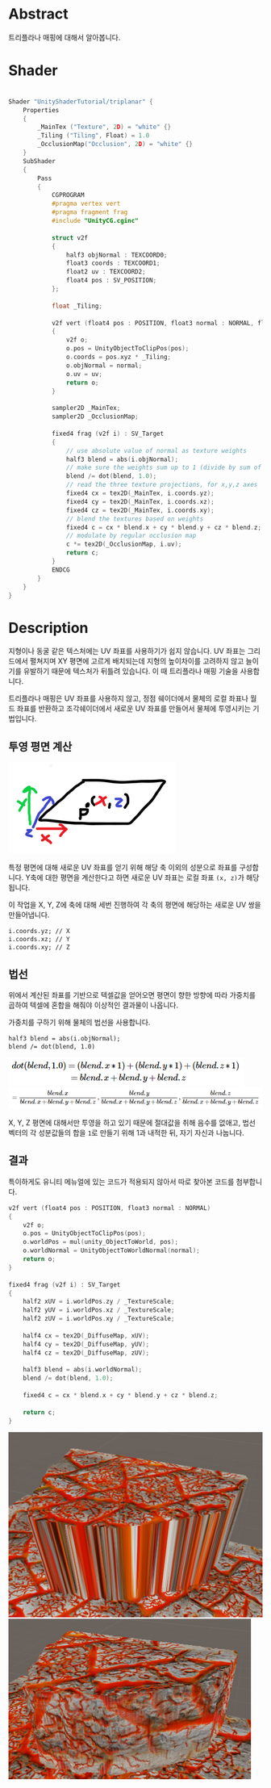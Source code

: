 # Abstract

트리플라나 매핑에 대해서 알아봅니다.

# Shader

```c

Shader "UnityShaderTutorial/triplanar" {
    Properties
    {
        _MainTex ("Texture", 2D) = "white" {}
        _Tiling ("Tiling", Float) = 1.0
        _OcclusionMap("Occlusion", 2D) = "white" {}
    }
    SubShader
    {
        Pass
        {
            CGPROGRAM
            #pragma vertex vert
            #pragma fragment frag
            #include "UnityCG.cginc"

            struct v2f
            {
                half3 objNormal : TEXCOORD0;
                float3 coords : TEXCOORD1;
                float2 uv : TEXCOORD2;
                float4 pos : SV_POSITION;
            };

            float _Tiling;

            v2f vert (float4 pos : POSITION, float3 normal : NORMAL, float2 uv : TEXCOORD0)
            {
                v2f o;
                o.pos = UnityObjectToClipPos(pos);
                o.coords = pos.xyz * _Tiling;
                o.objNormal = normal;
                o.uv = uv;
                return o;
            }

            sampler2D _MainTex;
            sampler2D _OcclusionMap;
            
            fixed4 frag (v2f i) : SV_Target
            {
                // use absolute value of normal as texture weights
                half3 blend = abs(i.objNormal);
                // make sure the weights sum up to 1 (divide by sum of x+y+z)
                blend /= dot(blend, 1.0);
                // read the three texture projections, for x,y,z axes
                fixed4 cx = tex2D(_MainTex, i.coords.yz);
                fixed4 cy = tex2D(_MainTex, i.coords.xz);
                fixed4 cz = tex2D(_MainTex, i.coords.xy);
                // blend the textures based on weights
                fixed4 c = cx * blend.x + cy * blend.y + cz * blend.z;
                // modulate by regular occlusion map
                c *= tex2D(_OcclusionMap, i.uv);
                return c;
            }
            ENDCG
        }
    }
}

```

# Description

지형이나 동굴 같은 텍스처에는 UV 좌표를 사용하기가 쉽지 않습니다.
UV 좌표는 그리드에서 펼쳐지며 XY 평면에 고르게 배치되는데 지형의 높이차이를 고려하지 않고 늘이기를 유발하기 때문에 텍스처가 뒤틀려 있습니다.
이 때 트리플라나 매핑 기술을 사용합니다.

트리플라나 매핑은 UV 좌표를 사용하지 않고, 정점 쉐이더에서 물체의 로컬 좌표나 월드 좌표를 반환하고 조각쉐이더에서 새로운 UV 좌표를 만들어서 물체에 투영시키는 기법입니다.

## 투영 평면 계산

![](Images/img1.PNG)

특정 평면에 대해 새로운 UV 좌표를 얻기 위해 해당 축 이외의 성분으로 좌표를 구성합니다.
Y축에 대한 평면을 계산한다고 하면 새로운 UV 좌표는 로컬 좌표 `(x, z)`가 해당됩니다.

이 작업을 X, Y, Z에 축에 대해 세번 진행하여 각 축의 평면에 해당하는 새로운 UV 쌍을 만들어냅니다.

```
i.coords.yz; // X
i.coords.xz; // Y
i.coords.xy; // Z
```

## 법선

위에서 계산된 좌표를 기반으로 텍셀값을 얻어오면 평면이 향한 방향에 따라 가중치를 곱하여 텍셀에 혼합을 해줘야 이상적인 결과물이 나옵니다.

가중치를 구하기 위해 물체의 법선을 사용합니다.

```
half3 blend = abs(i.objNormal);
blend /= dot(blend, 1.0)
```
![](Images/exp1.PNG)
![](Images/exp2.PNG)

X, Y, Z 평면에 대해서만 투영을 하고 있기 때문에 절대값을 취해 음수를 없애고, 법선 벡터의 각 성분값들의 합을 `1`로 만들기 위해 1과 내적한 뒤, 자기 자신과 나눕니다.

## 결과

특이하게도 유니티 메뉴얼에 있는 코드가 적용되지 않아서 따로 찾아본 코드를 첨부합니다.

```c
v2f vert (float4 pos : POSITION, float3 normal : NORMAL)
{
    v2f o;
    o.pos = UnityObjectToClipPos(pos);
	o.worldPos = mul(unity_ObjectToWorld, pos);
    o.worldNormal = UnityObjectToWorldNormal(normal);
    return o;
}
            
fixed4 frag (v2f i) : SV_Target
{
	half2 xUV = i.worldPos.zy / _TextureScale;
	half2 yUV = i.worldPos.xz / _TextureScale;
	half2 zUV = i.worldPos.xy / _TextureScale;

	half4 cx = tex2D(_DiffuseMap, xUV);
	half4 cy = tex2D(_DiffuseMap, yUV);
	half4 cz = tex2D(_DiffuseMap, zUV);

	half3 blend = abs(i.worldNormal);
	blend /= dot(blend, 1.0);

	fixed4 c = cx * blend.x + cy * blend.y + cz * blend.z;

    return c;
}
```

![](Images/img2.PNG)
![](Images/img3.PNG)
